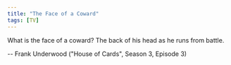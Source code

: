 ```yaml
---
title: "The Face of a Coward"
tags: [TV]
---
```


What is the face of a coward? The back of his head as he runs from battle.

-- Frank Underwood ("House of Cards", Season 3, Episode 3)
